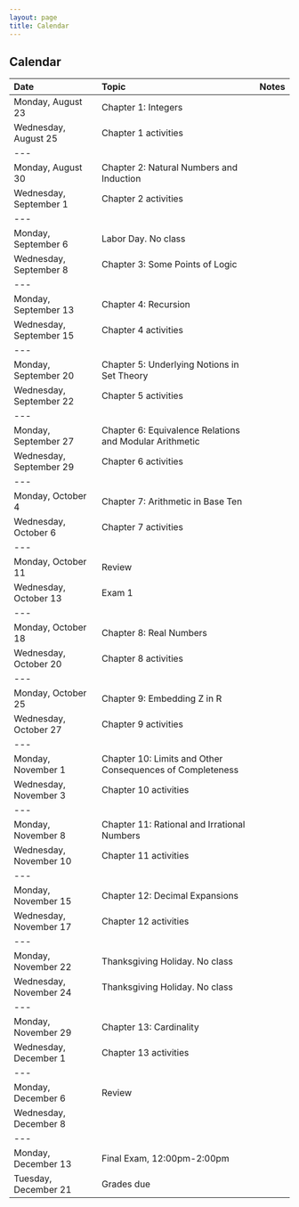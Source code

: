 ```yaml
---
layout: page
title: Calendar
---
```


## Calendar

| Date | Topic | Notes |
| :--- | :--- | :--- |
| Monday, August 23 | Chapter 1: Integers |  |
| Wednesday, August 25 | Chapter 1 activities |
| ---
| Monday, August 30 | Chapter 2: Natural Numbers and Induction |  |
| Wednesday, September 1 | Chapter 2 activities |
| ---
| Monday, September 6 | Labor Day. No class |
| Wednesday, September 8 | Chapter 3: Some Points of Logic |  |
| ---
| Monday, September 13 | Chapter 4: Recursion |  |
| Wednesday, September 15 | Chapter 4 activities |
| ---
| Monday, September 20 | Chapter 5: Underlying Notions in Set Theory |  |
| Wednesday, September 22 | Chapter 5 activities |
| ---
| Monday, September 27 | Chapter 6: Equivalence Relations and Modular Arithmetic |  |
| Wednesday, September 29 | Chapter 6 activities |
| ---
| Monday, October 4 | Chapter 7: Arithmetic in Base Ten |  |
| Wednesday, October 6 | Chapter 7 activities |
| ---
| Monday, October 11 | Review |
| Wednesday, October 13 | Exam 1 |
| ---
| Monday, October 18 | Chapter 8: Real Numbers |  |
| Wednesday, October 20 | Chapter 8 activities |
| ---
| Monday, October 25 | Chapter 9: Embedding Z in R |  |
| Wednesday, October 27 | Chapter 9 activities |
| ---
| Monday, November 1 | Chapter 10: Limits and Other Consequences of Completeness |  |
| Wednesday, November 3 | Chapter 10 activities |
| ---
| Monday, November 8 | Chapter 11: Rational and Irrational Numbers |  |
| Wednesday, November 10 | Chapter 11 activities |
| ---
| Monday, November 15 | Chapter 12: Decimal Expansions |  |
| Wednesday, November 17 | Chapter 12 activities |
| ---
| Monday, November 22 | Thanksgiving Holiday. No class |
| Wednesday, November 24 | Thanksgiving Holiday. No class |
| ---
| Monday, November 29 | Chapter 13: Cardinality |  |
| Wednesday, December 1 | Chapter 13 activities |
| ---
| Monday, December 6 | Review |
| Wednesday, December 8 | 
| ---
| Monday, December 13 | Final Exam, 12:00pm-2:00pm |
| Tuesday, December 21 | Grades due |
